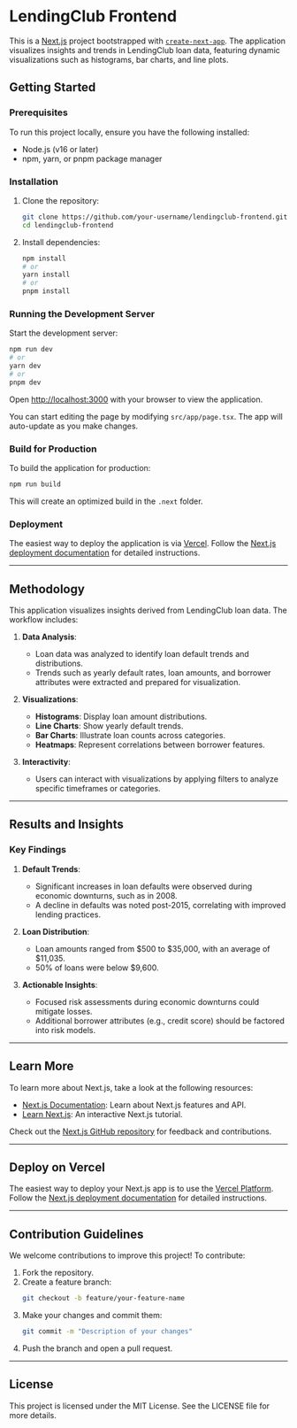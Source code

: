 
# LendingClub Frontend

This is a [Next.js](https://nextjs.org) project bootstrapped with [`create-next-app`](https://nextjs.org/docs/app/api-reference/cli/create-next-app). The application visualizes insights and trends in LendingClub loan data, featuring dynamic visualizations such as histograms, bar charts, and line plots.

## Getting Started

### Prerequisites

To run this project locally, ensure you have the following installed:
- Node.js (v16 or later)
- npm, yarn, or pnpm package manager

### Installation

1. Clone the repository:
   ```bash
   git clone https://github.com/your-username/lendingclub-frontend.git
   cd lendingclub-frontend
   ```
2. Install dependencies:
   ```bash
   npm install
   # or
   yarn install
   # or
   pnpm install
   ```

### Running the Development Server

Start the development server:
```bash
npm run dev
# or
yarn dev
# or
pnpm dev
```

Open [http://localhost:3000](http://localhost:3000) with your browser to view the application.

You can start editing the page by modifying `src/app/page.tsx`. The app will auto-update as you make changes.

### Build for Production

To build the application for production:
```bash
npm run build
```

This will create an optimized build in the `.next` folder.

### Deployment

The easiest way to deploy the application is via [Vercel](https://vercel.com). Follow the [Next.js deployment documentation](https://nextjs.org/docs/app/building-your-application/deploying) for detailed instructions.

---

## Methodology

This application visualizes insights derived from LendingClub loan data. The workflow includes:

1. **Data Analysis**:
   - Loan data was analyzed to identify loan default trends and distributions.
   - Trends such as yearly default rates, loan amounts, and borrower attributes were extracted and prepared for visualization.

2. **Visualizations**:
   - **Histograms**: Display loan amount distributions.
   - **Line Charts**: Show yearly default trends.
   - **Bar Charts**: Illustrate loan counts across categories.
   - **Heatmaps**: Represent correlations between borrower features.

3. **Interactivity**:
   - Users can interact with visualizations by applying filters to analyze specific timeframes or categories.

---

## Results and Insights

### Key Findings
1. **Default Trends**:
   - Significant increases in loan defaults were observed during economic downturns, such as in 2008.
   - A decline in defaults was noted post-2015, correlating with improved lending practices.

2. **Loan Distribution**:
   - Loan amounts ranged from $500 to $35,000, with an average of $11,035.
   - 50% of loans were below $9,600.

3. **Actionable Insights**:
   - Focused risk assessments during economic downturns could mitigate losses.
   - Additional borrower attributes (e.g., credit score) should be factored into risk models.

---

## Learn More

To learn more about Next.js, take a look at the following resources:
- [Next.js Documentation](https://nextjs.org/docs): Learn about Next.js features and API.
- [Learn Next.js](https://nextjs.org/learn): An interactive Next.js tutorial.

Check out the [Next.js GitHub repository](https://github.com/vercel/next.js) for feedback and contributions.

---

## Deploy on Vercel

The easiest way to deploy your Next.js app is to use the [Vercel Platform](https://vercel.com/new). Follow the [Next.js deployment documentation](https://nextjs.org/docs/app/building-your-application/deploying) for detailed instructions.

---

## Contribution Guidelines

We welcome contributions to improve this project! To contribute:
1. Fork the repository.
2. Create a feature branch:
   ```bash
   git checkout -b feature/your-feature-name
   ```
3. Make your changes and commit them:
   ```bash
   git commit -m "Description of your changes"
   ```
4. Push the branch and open a pull request.

---

## License

This project is licensed under the MIT License. See the LICENSE file for more details.

